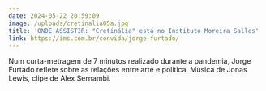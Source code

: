 ```yaml
---
date: 2024-05-22 20:59:09
image: /uploads/cretinalia05a.jpg
title: 'ONDE ASSISTIR: "Cretinália" está no Instituto Moreira Salles'
link: https://ims.com.br/convida/jorge-furtado/
---
```

Num curta-metragem de 7 minutos realizado durante a pandemia, Jorge Furtado reflete sobre as relações entre arte e política. Música de Jonas Lewis, clipe de Alex Sernambi.